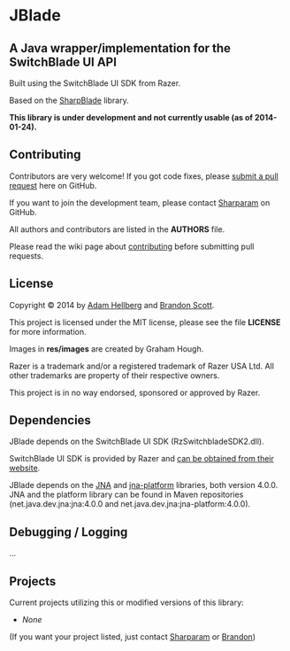 JBlade
======

A Java wrapper/implementation for the SwitchBlade UI API
---------------------------------------------------------

Built using the SwitchBlade UI SDK from Razer.

Based on the [SharpBlade][sharpblade] library.

**This library is under development and not currently usable (as of 2014-01-24).**

Contributing
------------

Contributors are very welcome! If you got code fixes, please [submit a pull request][newpull] here on GitHub.

If you want to join the development team, please contact [Sharparam][sharp] on GitHub.

All authors and contributors are listed in the **AUTHORS** file.

Please read the wiki page about [contributing][contrib] before submitting pull requests.

License
-------

Copyright &copy; 2014 by [Adam Hellberg][sharp] and [Brandon Scott][bs].

This project is licensed under the MIT license, please see the file **LICENSE** for more information.

Images in **res/images** are created by Graham Hough.

Razer is a trademark and/or a registered trademark of Razer USA Ltd.
All other trademarks are property of their respective owners.

This project is in no way endorsed, sponsored or approved by Razer.

Dependencies
------------

JBlade depends on the SwitchBlade UI SDK (RzSwitchbladeSDK2.dll).

SwitchBlade UI SDK is provided by Razer and [can be obtained from their website][rzdev].

JBlade depends on the [JNA][jna] and [jna-platform][jnaplatform] libraries, both version 4.0.0.
JNA and the platform library can be found in Maven repositories
(net.java.dev.jna:jna:4.0.0 and net.java.dev.jna:jna-platform:4.0.0).

Debugging / Logging
-------------------

...

Projects
--------

Current projects utilizing this or modified versions of this library:

 * *None*

(If you want your project listed, just contact [Sharparam][sharp] or [Brandon][bs])

[sharpblade]: https://github.com/SharpBlade/SharpBlade
[newpull]: ../../pull/new/master
[sharp]: https://github.com/Sharparam
[contrib]: ../../wiki/Contributing
[bs]: https://github.com/brandonscott
[rzdev]: http://www.razerzone.com/switchblade-ui/developers
[jna]: https://github.com/twall/jna
[jnaplatform]: https://github.com/twall/jna/blob/master/www/PlatformLibrary.md
